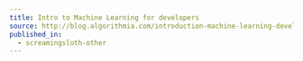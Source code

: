 ```yaml
---
title: Intro to Machine Learning for developers
source: http://blog.algorithmia.com/introduction-machine-learning-developers/
published_in:
  - screamingsloth-other
---
```

